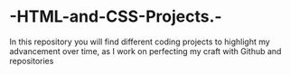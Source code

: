# -HTML-and-CSS-Projects.-
In this repository you will find different coding projects to highlight my advancement over time, as I work on perfecting my craft with Github and repositories 